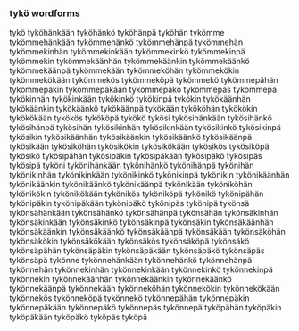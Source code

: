 
### tykö wordforms

tykö
tyköhänkään
tyköhänkö
tyköhänpä
tyköhän
tykömme
tykömmehänkään
tykömmehänkö
tykömmehänpä
tykömmehän
tykömmekinhän
tykömmekinkään
tykömmekinkö
tykömmekinpä
tykömmekin
tykömmekäänhän
tykömmekäänkin
tykömmekäänkö
tykömmekäänpä
tykömmekään
tykömmeköhän
tykömmekökin
tykömmekökään
tykömmekös
tykömmeköpä
tykömmekö
tykömmepähän
tykömmepäkin
tykömmepäkään
tykömmepäkö
tykömmepäs
tykömmepä
tykökinhän
tykökinkään
tykökinkö
tykökinpä
tykökin
tykökäänhän
tykökäänkin
tykökäänkö
tykökäänpä
tykökään
tykököhän
tykökökin
tykökökään
tykökös
tykököpä
tykökö
tykösi
tykösihänkään
tykösihänkö
tykösihänpä
tykösihän
tykösikinhän
tykösikinkään
tykösikinkö
tykösikinpä
tykösikin
tykösikäänhän
tykösikäänkin
tykösikäänkö
tykösikäänpä
tykösikään
tykösiköhän
tykösikökin
tykösikökään
tykösikös
tykösiköpä
tykösikö
tykösipähän
tykösipäkin
tykösipäkään
tykösipäkö
tykösipäs
tykösipä
tyköni
tykönihänkään
tykönihänkö
tykönihänpä
tykönihän
tykönikinhän
tykönikinkään
tykönikinkö
tykönikinpä
tykönikin
tykönikäänhän
tykönikäänkin
tykönikäänkö
tykönikäänpä
tykönikään
tyköniköhän
tykönikökin
tykönikökään
tykönikös
tyköniköpä
tykönikö
tykönipähän
tykönipäkin
tykönipäkään
tykönipäkö
tykönipäs
tykönipä
tykönsä
tykönsähänkään
tykönsähänkö
tykönsähänpä
tykönsähän
tykönsäkinhän
tykönsäkinkään
tykönsäkinkö
tykönsäkinpä
tykönsäkin
tykönsäkäänhän
tykönsäkäänkin
tykönsäkäänkö
tykönsäkäänpä
tykönsäkään
tykönsäköhän
tykönsäkökin
tykönsäkökään
tykönsäkös
tykönsäköpä
tykönsäkö
tykönsäpähän
tykönsäpäkin
tykönsäpäkään
tykönsäpäkö
tykönsäpäs
tykönsäpä
tykönne
tykönnehänkään
tykönnehänkö
tykönnehänpä
tykönnehän
tykönnekinhän
tykönnekinkään
tykönnekinkö
tykönnekinpä
tykönnekin
tykönnekäänhän
tykönnekäänkin
tykönnekäänkö
tykönnekäänpä
tykönnekään
tykönneköhän
tykönnekökin
tykönnekökään
tykönnekös
tykönneköpä
tykönnekö
tykönnepähän
tykönnepäkin
tykönnepäkään
tykönnepäkö
tykönnepäs
tykönnepä
tyköpähän
tyköpäkin
tyköpäkään
tyköpäkö
tyköpäs
tyköpä

